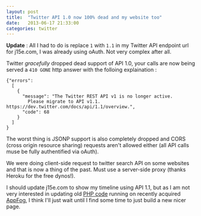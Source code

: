 ```yaml
---
layout: post
title:  "Twitter API 1.0 now 100% dead and my website too"
date:   2013-06-17 21:33:00
categories: twitter
---
```


**Update** : All I had to do is replace `1` with `1.1` in my Twitter API endpoint
url for j15e.com, I was already using oAuth. Not very complex after all.

Twitter *gracefully* dropped dead support of API 1.0, your calls are now being
served a `410 GONE` http answer with the folloing explaination :

    {"errors":
      [
        {
          "message": "The Twitter REST API v1 is no longer active.
            Please migrate to API v1.1. https://dev.twitter.com/docs/api/1.1/overview.",
          "code": 68
        }
      ]
    }

The worst thing is JSONP support is also completely dropped and CORS
(cross origin resource sharing) requests aren't allowed either
(all API calls muse be fully authentified via oAuth).

We were doing client-side request to twitter search API on some websites and that is now a thing
of the past. Must use a server-side proxy (thanks Heroku for the free dynos!).

I should update j15e.com to show my timeline using API 1.1, but as I am not very interested in
updating old [PHP code][j15-github] running on recently acquired [AppFog][appfog],
I think I'll just wait until I find some time to just build a new nicer page.

[j15-github]: https://github.com/j15e/j15e.com
[appfog]: https://www.appfog.com/savvis/